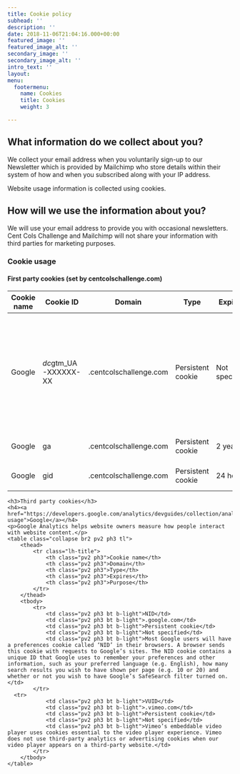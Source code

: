 ```yaml
---
title: Cookie policy
subhead: ''
description: ''
date: 2018-11-06T21:04:16.000+00:00
featured_image: ''
featured_image_alt: ''
secondary_image: ''
secondary_image_alt: ''
intro_text: ''
layout: 
menu:
  footermenu:
    name: Cookies
    title: Cookies
    weight: 3

---
```

## What information do we collect about you?

We collect your email address when you voluntarily sign-up to our Newsletter which is provided by Mailchimp who store details within their system of how and when you subscribed along with your IP address.

Website usage information is collected using cookies.

## How will we use the information about you?

We will use your email address to provide you with occasional newsletters. Cent Cols Challenge and Mailchimp will not share your information with third parties for marketing purposes.

<div class="copy">
	<h3 class="mt5">Cookie usage</h3>
	<h4>First party cookies (set by centcolschallenge.com)</h4>
	<table class="collapse br2 pv2 ph3 tl">
		<thead>
			<tr class="lh-title">
				<th class="pv2 ph3">Cookie name</th>
				<th class="pv2 ph3">Cookie ID</th>
				<th class="pv2 ph3">Domain</th>
				<th class="pv2 ph3">Type</th>
				<th class="pv2 ph3">Expires</th>
				<th class="pv2 ph3">Purpose</th>
			</tr>
		</thead>
		<tbody>
			<tr>
				<td class="pv2 ph3 bt b-light">Google</td>
				<td class="pv2 ph3 bt b-light"><em>dc</em>gtm_UA-XXXXXX-XX</td>
				<td class="pv2 ph3 bt b-light">.centcolschallenge.com</td>
				<td class="pv2 ph3 bt b-light">Persistent cookie</td>
				<td class="pv2 ph3 bt b-light">Not specified</td>
				<td class="pv2 ph3 bt b-light">This cookie is associated with Google Tag Manager to load other scripts and code into a page.</td>
			</tr>
			<tr>
				<td class="pv2 ph3 bt b-light">Google</td>
				<td class="pv2 ph3 bt b-light">ga</td>
				<td class="pv2 ph3 bt b-light">.centcolschallenge.com</td>
				<td class="pv2 ph3 bt b-light">Persistent cookie</td>
				<td class="pv2 ph3 bt b-light">2 years</td>
				<td class="pv2 ph3 bt b-light">Used to store the Client ID</td>
			</tr>
			<tr>
				<td class="pv2 ph3 bt b-light">Google</td>
				<td class="pv2 ph3 bt b-light">gid</td>
				<td class="pv2 ph3 bt b-light">.centcolschallenge.com</td>
				<td class="pv2 ph3 bt b-light">Persistent cookie</td>
				<td class="pv2 ph3 bt b-light">24 hours</td>
				<td class="pv2 ph3 bt b-light">Used to distinguish users.</td>
			</tr>
		</tbody>
	</table>

	<h3>Third party cookies</h3>
	<h4><a href="https://developers.google.com/analytics/devguides/collection/analyticsjs/cookie-usage">Google</a></h4>
	<p>Google Analytics helps website owners measure how people interact with website content.</p>
	<table class="collapse br2 pv2 ph3 tl">
		<thead>
			<tr class="lh-title">
				<th class="pv2 ph3">Cookie name</th>
				<th class="pv2 ph3">Domain</th>
				<th class="pv2 ph3">Type</th>
				<th class="pv2 ph3">Expires</th>
				<th class="pv2 ph3">Purpose</th>
			</tr>
		</thead>
		<tbody>
			<tr>
				<td class="pv2 ph3 bt b-light">NID</td>
				<td class="pv2 ph3 bt b-light">.google.com</td>
				<td class="pv2 ph3 bt b-light">Persistent cookie</td>
				<td class="pv2 ph3 bt b-light">Not specified</td>
				<td class="pv2 ph3 bt b-light">Most Google users will have a preferences cookie called ‘NID’ in their browsers. A browser sends this cookie with requests to Google’s sites. The NID cookie contains a unique ID that Google uses to remember your preferences and other information, such as your preferred language (e.g. English), how many search results you wish to have shown per page (e.g. 10 or 20) and whether or not you wish to have Google’s SafeSearch filter turned on.</td>
			</tr>
      <tr>
				<td class="pv2 ph3 bt b-light">VUID</td>
				<td class="pv2 ph3 bt b-light">.vimeo.com</td>
				<td class="pv2 ph3 bt b-light">Persistent cookie</td>
				<td class="pv2 ph3 bt b-light">Not specified</td>
				<td class="pv2 ph3 bt b-light">Vimeo’s embeddable video player uses cookies essential to the video player experience. Vimeo does not use third-party analytics or advertising cookies when our video player appears on a third-party website.</td>
			</tr>
		</tbody>
	</table>
</div>